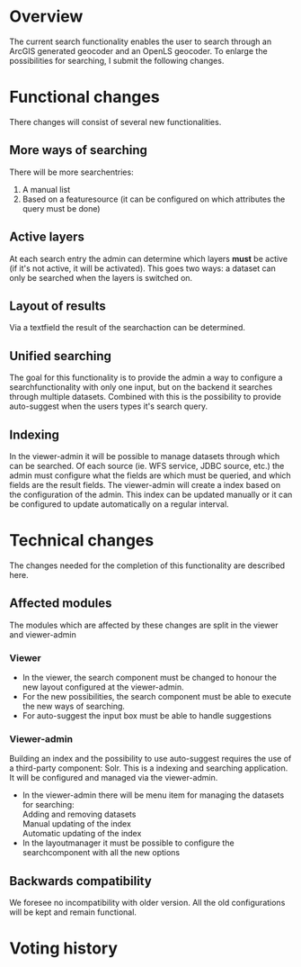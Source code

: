 # Overview
The current search functionality enables the user to search through an ArcGIS generated geocoder and an OpenLS geocoder. To enlarge the possibilities for searching, I submit the following changes.
# Functional changes
There changes will consist of several new functionalities.
## More ways of searching
There will be more searchentries:  
1. A manual list  
2. Based on a featuresource (it can be configured on which attributes the query must be done)

## Active layers
At each search entry the admin can determine which layers **must** be active (if it's not active, it will be activated). This goes two ways: a dataset can only be searched when the layers is switched on.
## Layout of results
Via a textfield the result of the searchaction can be determined.

## Unified searching
The goal for this functionality is to provide the admin a way to configure a searchfunctionality with only one input, but on the backend it searches through multiple datasets. Combined with this is the possibility to provide auto-suggest when the users types it's search query.
## Indexing
In the viewer-admin it will be possible to manage datasets through which can be searched. Of each source (ie. WFS service, JDBC source, etc.) the admin must configure what the fields are which must be queried, and which fields are the result fields. The viewer-admin will create a index based on the configuration of the admin. This index can be updated manually or it can be configured to update automatically on a regular interval.

# Technical changes
The changes needed for the completion of this functionality are described here.
## Affected modules
The modules which are affected by these changes are split in the viewer and viewer-admin
### Viewer
* In the viewer, the search component must be changed to honour the new layout configured at the viewer-admin.
* For the new possibilities, the search component must be able to execute the new ways of searching. 
* For auto-suggest the input box must be able to handle suggestions  

### Viewer-admin  

Building an index and the possibility to use auto-suggest requires the use of a third-party component: Solr. This is a indexing and searching application. It will be configured and managed via the viewer-admin.
* In the viewer-admin there will be menu item for managing the datasets for searching:  
       Adding and removing datasets  
       Manual updating of the index  
       Automatic updating of the index  
* In the layoutmanager it must be possible to configure the searchcomponent with all the new options  

## Backwards compatibility
We foresee no incompatibility with older version. All the old configurations will be kept and remain functional.  
# Voting history